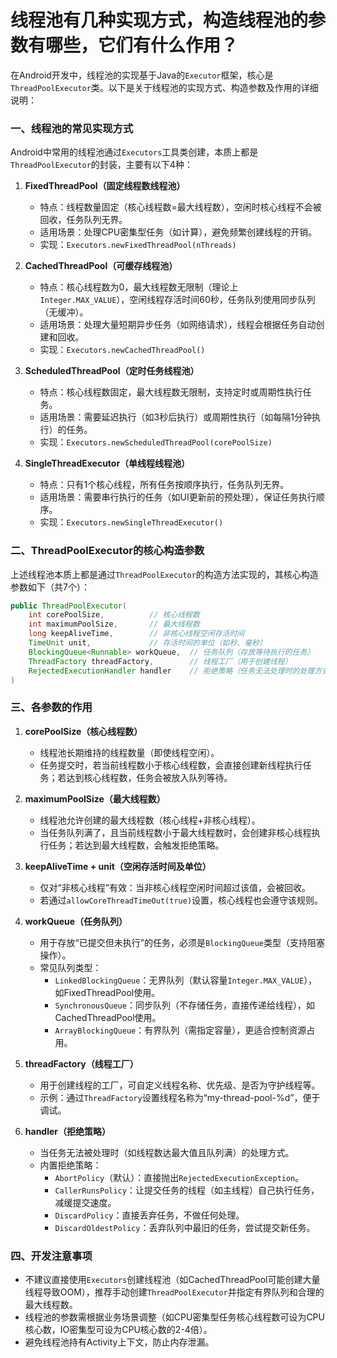 # 线程池有几种实现方式，构造线程池的参数有哪些，它们有什么作用？

在Android开发中，线程池的实现基于Java的`Executor`框架，核心是`ThreadPoolExecutor`类。以下是关于线程池的实现方式、构造参数及作用的详细说明：


### 一、线程池的常见实现方式
Android中常用的线程池通过`Executors`工具类创建，本质上都是`ThreadPoolExecutor`的封装，主要有以下4种：

1. **FixedThreadPool（固定线程数线程池）**  
   - 特点：线程数量固定（核心线程数=最大线程数），空闲时核心线程不会被回收，任务队列无界。  
   - 适用场景：处理CPU密集型任务（如计算），避免频繁创建线程的开销。  
   - 实现：`Executors.newFixedThreadPool(nThreads)`  


2. **CachedThreadPool（可缓存线程池）**  
   - 特点：核心线程数为0，最大线程数无限制（理论上`Integer.MAX_VALUE`），空闲线程存活时间60秒，任务队列使用同步队列（无缓冲）。  
   - 适用场景：处理大量短期异步任务（如网络请求），线程会根据任务自动创建和回收。  
   - 实现：`Executors.newCachedThreadPool()`  


3. **ScheduledThreadPool（定时任务线程池）**  
   - 特点：核心线程数固定，最大线程数无限制，支持定时或周期性执行任务。  
   - 适用场景：需要延迟执行（如3秒后执行）或周期性执行（如每隔1分钟执行）的任务。  
   - 实现：`Executors.newScheduledThreadPool(corePoolSize)`  


4. **SingleThreadExecutor（单线程线程池）**  
   - 特点：只有1个核心线程，所有任务按顺序执行，任务队列无界。  
   - 适用场景：需要串行执行的任务（如UI更新前的预处理），保证任务执行顺序。  
   - 实现：`Executors.newSingleThreadExecutor()`  


### 二、ThreadPoolExecutor的核心构造参数
上述线程池本质上都是通过`ThreadPoolExecutor`的构造方法实现的，其核心构造参数如下（共7个）：

```java
public ThreadPoolExecutor(
    int corePoolSize,          // 核心线程数
    int maximumPoolSize,       // 最大线程数
    long keepAliveTime,        // 非核心线程空闲存活时间
    TimeUnit unit,             // 存活时间的单位（如秒、毫秒）
    BlockingQueue<Runnable> workQueue,  // 任务队列（存放等待执行的任务）
    ThreadFactory threadFactory,        // 线程工厂（用于创建线程）
    RejectedExecutionHandler handler    // 拒绝策略（任务无法处理时的处理方式）
)
```


### 三、各参数的作用
1. **corePoolSize（核心线程数）**  
   - 线程池长期维持的线程数量（即使线程空闲）。  
   - 任务提交时，若当前线程数小于核心线程数，会直接创建新线程执行任务；若达到核心线程数，任务会被放入队列等待。  


2. **maximumPoolSize（最大线程数）**  
   - 线程池允许创建的最大线程数（核心线程+非核心线程）。  
   - 当任务队列满了，且当前线程数小于最大线程数时，会创建非核心线程执行任务；若达到最大线程数，会触发拒绝策略。  


3. **keepAliveTime + unit（空闲存活时间及单位）**  
   - 仅对“非核心线程”有效：当非核心线程空闲时间超过该值，会被回收。  
   - 若通过`allowCoreThreadTimeOut(true)`设置，核心线程也会遵守该规则。  


4. **workQueue（任务队列）**  
   - 用于存放“已提交但未执行”的任务，必须是`BlockingQueue`类型（支持阻塞操作）。  
   - 常见队列类型：  
     - `LinkedBlockingQueue`：无界队列（默认容量`Integer.MAX_VALUE`），如FixedThreadPool使用。  
     - `SynchronousQueue`：同步队列（不存储任务，直接传递给线程），如CachedThreadPool使用。  
     - `ArrayBlockingQueue`：有界队列（需指定容量），更适合控制资源占用。  


5. **threadFactory（线程工厂）**  
   - 用于创建线程的工厂，可自定义线程名称、优先级、是否为守护线程等。  
   - 示例：通过`ThreadFactory`设置线程名称为“my-thread-pool-%d”，便于调试。  


6. **handler（拒绝策略）**  
   - 当任务无法被处理时（如线程数达最大值且队列满）的处理方式。  
   - 内置拒绝策略：  
     - `AbortPolicy`（默认）：直接抛出`RejectedExecutionException`。  
     - `CallerRunsPolicy`：让提交任务的线程（如主线程）自己执行任务，减缓提交速度。  
     - `DiscardPolicy`：直接丢弃任务，不做任何处理。  
     - `DiscardOldestPolicy`：丢弃队列中最旧的任务，尝试提交新任务。  


### 四、开发注意事项
- 不建议直接使用`Executors`创建线程池（如CachedThreadPool可能创建大量线程导致OOM），推荐手动创建`ThreadPoolExecutor`并指定有界队列和合理的最大线程数。  
- 线程池的参数需根据业务场景调整（如CPU密集型任务核心线程数可设为CPU核心数，IO密集型可设为CPU核心数的2-4倍）。  
- 避免线程池持有Activity上下文，防止内存泄漏。